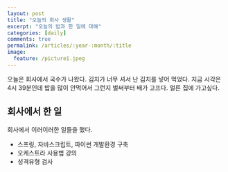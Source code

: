 ```yaml
---
layout: post
title: "오늘의 회사 생활"
excerpt: "오늘의 밥과 한 일에 대해"
categories: [daily]
comments: true
permalink: /articles/:year-:month/:title
image:
  feature: /picture1.jpeg
---
```


오늘은 회사에서 국수가 나왔다. 김치가 너무 셔서 난 김치를 넣어 먹었다. 
지금 시각은 4시 39분인데 밥을 많이 안먹어서 그런지 벌써부터 배가 고프다. 얼른 집에 가고싶다. 


## 회사에서 한 일 

회사에서 이러이러한 일들을 했다. 

* 스프링, 자바스크립트, 파이썬 개발환경 구축 
* 오케스트라 사용법 강의 
* 성격유형 검사




